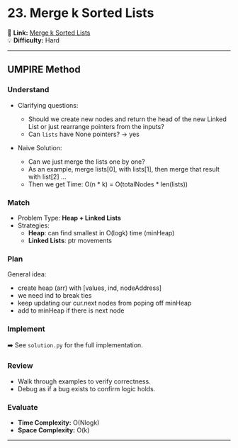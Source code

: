 # 23. Merge k Sorted Lists

🔗 **Link:** [Merge k Sorted Lists](https://leetcode.com/problems/merge-k-sorted-lists/description/)  
💡 **Difficulty:** Hard

---


## UMPIRE Method

### Understand
- Clarifying questions:
  - Should we create new nodes and return the head of the new Linked List or just rearrange pointers from the inputs?
  - Can `lists` have None pointers? -> yes
  
- Naive Solution:
  - Can we just merge the lists one by one?
  - As an example, merge lists[0], with lists[1], then merge that result with list[2] …
  - Then we get Time: O(n * k) = O(totalNodes * len(lists))


### Match
- Problem Type: **Heap + Linked Lists**  
- Strategies:
  - **Heap**: can find smallest in O(logk) time (minHeap)
  - **Linked Lists**: ptr movements

### Plan
General idea:  
- create heap (arr) with [values, ind, nodeAddress]
- we need ind to break ties
- keep updating our cur.next nodes from poping off minHeap
- add to minHeap if there is next node

### Implement
➡️ See `solution.py` for the full implementation.  

### Review
- Walk through examples to verify correctness.  
- Debug as if a bug exists to confirm logic holds.  

### Evaluate
- **Time Complexity:** O(Nlogk)  
- **Space Complexity:** O(k)  

---


